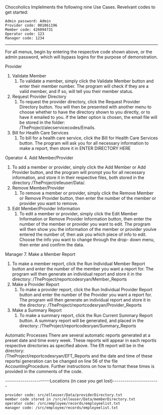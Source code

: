 
Chocoholics Implelments the following nine Use Cases.  Revelvant codes to get 
started: 

	Admin password: Admin
	Provider code: 001861196
	Member code: 426094731
	Operator code: 123
	Manager code: 1234
------------------------------------------------------------------------------

For all menus, begin by entering the respective code shown above, or the admin 
password, which will bypass logins for the purpose of demonstration.


Provider
1. Validate Member
   1. To validate a member, simply click the Validate Member button and enter 
   their member number. The program will check if they are a valid member, and 
   if so, will tell you their member status.
2. Request Provider Directory
   1. To request the provider directory, click the Request Provider Directory 
   button. You will then be presented with another menu to choose whether to 
   have the directory shown to you directly, or to have it emailed to you. If 
   the latter option is chosen, the email file will be stored in the folder:  
   /TheProject/alecservicecodes/Emails.
3. Bill for Health Care Services
   1. To bill for a health care service, click the Bill for Health Care 
   Services button. The program will ask you for all necessary information to 
   make a report, then store it in ENTER DIRECTORY HERE


Operator
4. Add Member/Provider
   1. To add a member or provider, simply click the Add Member or Add 
   Provider button, and the program will prompt you for all necessary 
   information, and store it in their respective files, both stored in the 
   directory /TheProject/elleuser/Data/.
5. Remove Member/Provider
   1. To remove a member or provider, simply click the Remove Member or 
   Remove Provider button, then enter the number of the member or provider 
   you want to remove.
6. Edit Member/Provider Information
   1. To edit a member or provider, simply click the Edit Member Information 
   or Remove Provider Information button, then enter the number of the member
   or provider you want to edit. The program will then show you the information
    of the member or provider youíve entered the number of, then ask you which 
    piece of info to edit. Choose the info you want to change through the drop-
    down menu, then enter and confirm the data.

Manager
7. Make a Member Report
   1. To make a member report, click the Run Individual Member Report button 
   and enter the number of the member you want a report for. The program will 
   then generate an individual report and store it in the directory: 
   /TheProject/reportcodesryan/Member_Reports
8. Make a Provider Report
   1. To make a provider report, click the Run Individual Provider Report 
   button and enter the number of the Provider you want a report for. The 
   program will then generate an individual report and store it in the 
   directory:  /TheProject/reportcodesryan/Provider_Reports
9. Make a Summary Report
   1. To make a summary report, click the Run Current Summary Report button. 
   A summary report will be generated, and placed in the directory: 
   /TheProject/reportcodesryan/Summary_Reports


Automatic Processes
There are several automatic reports generated at a preset date and time every 
week. These reports will appear in each reportís respective directories as 
specified above. The Eft report will be in the directory:  
/TheProject/reportcodesryan/EFT_Reports and the date and time of these reportsí
generation can be changed on line 56 of the file AccountingProcedure. Further 
instructions on how to format these times is provided in the comments of the 
code.

-----------------------Locations (in case you get lost)------------------------

	provider code: src/elleuser/Data/providerDirectory.txt
	member code stored in /src/elleuser/Data/memberDirectory.txt
	operator code: /src/employee/records/employeelist.txt
	manager code: /src/employee/records/employeelist.txt

